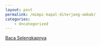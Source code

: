 ```yaml
---
layout: post
permalink: /mimpi-kapal-diterjang-ombak/
categories:
    - Uncategorized
---
```


[Baca Selengkapnya](/10)